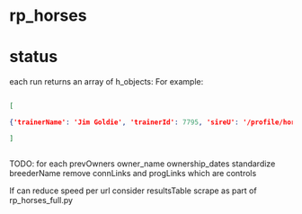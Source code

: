 # rp_horses

# status

each run returns an array of h_objects:
For example:

```json

[

{'trainerName': 'Jim Goldie', 'trainerId': 7795, 'sireU': '/profile/horse/859275/gleneagles', 'sireId': 859275, 'retrievedAt': datetime.datetime(2023, 5, 4, 15, 3, 49, 415587, tzinfo=<DstTzInfo 'Europe/Berlin' CEST+2:00:00 DST>), 'progLinks': ['/profile/horse/859275/gleneagles', '/profile/horse/859520/antique-platinum', '/profile/horse/657462/holy-roman-emperor'], 'prevOwners': [{'name': 'Summerstorm Bloodstock Ltd', 'dateTo': datetime.datetime(2023, 5, 4, 0, 0, tzinfo=<DstTzInfo 'Europe/Berlin' CEST+2:00:00 DST>)}, {'name': 'Summerstorm Bloodstock Ltd', 'dateTo': datetime.datetime(2023, 5, 4, 0, 0, tzinfo=<DstTzInfo 'Europe/Berlin' CEST+2:00:00 DST>)}], 'ownerId': 306424, 'isGray': False, 'isGelded': False, 'isFemale': True, 'horseName': 'cosa-sara', 'horseId': '3125293', 'gender': 'm', 'dob': '09Mar18', 'damU': '/profile/horse/859520/antique-platinum', 'damSireU': '/profile/horse/657462/holy-roman-emperor', 'damSireId': 657462, 'damId': 859520, 'connLinks': ['/profile/trainer/7795/jim-goldie', '/profile/owner/306424/summerstorm-bloodstock-ltd'], 'color': 'b', 'breederName': 'moyglare stud farms ltd'}, ....

]



```


TODO:
for each prevOwners owner_name ownership_dates 
standardize breederName <there are no slugs>
remove connLinks and progLinks which are controls

If can reduce speed per url consider resultsTable scrape as part of rp_horses_full.py
